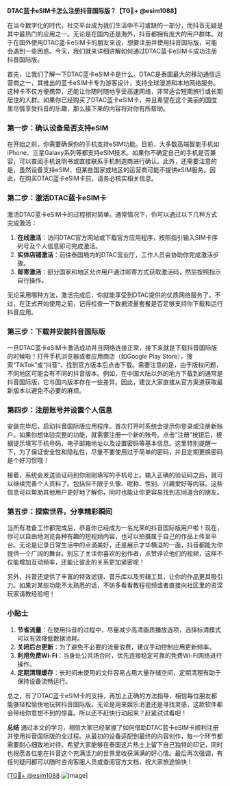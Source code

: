 **DTAC蓝卡eSIM卡怎么注册抖音国际版？【TG💪+ @esim1088】**

在当今数字化的时代，社交平台成为我们生活中不可或缺的一部分，而抖音无疑是其中最热门的应用之一。无论是在国内还是海外，抖音都拥有庞大的用户群体。对于在国外使用DTAC蓝卡eSIM卡的朋友来说，想要注册并使用抖音国际版，可能会遇到一些困惑。今天，我们就来详细讲解如何通过DTAC蓝卡eSIM卡成功注册抖音国际版。

首先，让我们了解一下DTAC蓝卡eSIM卡是什么。DTAC是泰国最大的移动通信运营商之一，其推出的蓝卡eSIM卡专为游客设计，支持全球漫游和本地网络服务。这种卡不仅方便携带，还能让你随时随地享受高速网络，非常适合短期旅行或长期居住的人群。如果你已经购买了DTAC蓝卡eSIM卡，并且希望在这个美丽的国度里尽情享受抖音的乐趣，那么接下来的内容将对你有所帮助。

### **第一步：确认设备是否支持eSIM**
在开始之前，你需要确保你的手机支持eSIM功能。目前，大多数高端智能手机如iPhone、三星Galaxy系列等都支持eSIM技术。如果你不确定自己的手机是否兼容，可以查阅手机说明书或直接联系手机制造商进行确认。此外，还需要注意的是，虽然设备支持eSIM，但某些国家或地区的运营商可能不提供eSIM服务。因此，在购买DTAC蓝卡eSIM卡前，请务必核实相关信息。

### **第二步：激活DTAC蓝卡eSIM卡**
激活DTAC蓝卡eSIM卡的过程相对简单。通常情况下，你可以通过以下几种方式完成激活：
1. **在线激活**：访问DTAC官方网站或下载官方应用程序，按照指引输入SIM卡序列号及个人信息即可完成激活。
2. **实体店铺激活**：前往泰国境内的DTAC营业厅，工作人员会协助你完成激活步骤。
3. **邮寄激活**：部分国家和地区允许用户通过邮寄方式获取激活码，然后按照指示自行操作。

无论采用哪种方法，激活完成后，你就能享受到DTAC提供的优质网络服务了。不过，在正式开始使用之前，记得检查一下数据流量套餐是否足够支持你下载和运行抖音应用。

### **第三步：下载并安装抖音国际版**
一旦DTAC蓝卡eSIM卡激活成功并且网络连接正常，接下来就是下载抖音国际版的时候啦！打开手机浏览器或者应用商店（如Google Play Store），搜索“TikTok”或“抖音”，找到官方版本后点击下载。需要注意的是，由于版权问题，不同地区可能会有不同的抖音版本。例如，在中国大陆以外的地方下载到的通常是抖音国际版，它与国内版本存在一些差异。因此，建议大家直接从官方渠道获取最新版本以避免不必要的麻烦。

### **第四步：注册账号并设置个人信息**
安装完毕后，启动抖音国际版应用程序。首次打开时系统会提示你登录或注册新账户。如果你想体验完整的功能，就需要注册一个新的账号。点击“注册”按钮后，根据提示填写手机号码、电子邮箱地址以及设置密码等基本信息。这里特别提醒一下，为了保证安全性和隐私性，尽量不要使用过于简单的密码，并且定期更换密码是个好习惯哦！

接着，系统会发送验证码到你刚刚填写的手机号上。输入正确的验证码之后，就可以继续完善个人资料了。包括但不限于头像、昵称、性别、兴趣爱好等内容。这些信息可以帮助其他用户更好地了解你，同时也能让你更容易找到志同道合的朋友。

### **第五步：探索世界，分享精彩瞬间**
当所有准备工作都完成后，恭喜你已经成为一名光荣的抖音国际版用户啦！现在，你可以自由地浏览各种有趣的短视频内容，也可以拍摄属于自己的作品上传至平台。无论是记录日常生活中的点滴美好，还是展示才华横溢的一面，抖音都能为你提供一个广阔的舞台。别忘了关注你喜欢的创作者，点赞评论他们的视频，这样不仅能增加互动频率，还能让彼此的关系更加紧密呢！

另外，抖音还提供了丰富的特效滤镜、音乐库以及剪辑工具，让你的作品更具吸引力。如果对某些功能不太熟悉的话，不妨多看看教程视频或者直接向社区里的资深玩家请教经验吧！

### **小贴士**
1. **节省流量**：在使用抖音的过程中，尽量减少高清画质播放选项，选择标清模式可以有效降低数据消耗。
2. **关闭后台更新**：为了避免不必要的流量浪费，建议手动控制应用更新频率。
3. **利用免费Wi-Fi**：当身处公共场合时，优先连接稳定可靠的免费Wi-Fi网络进行操作。
4. **定期清理缓存**：长时间未使用的文件容易占用大量存储空间，定期清理有助于保持设备流畅运行。

总之，有了DTAC蓝卡eSIM卡的支持，再加上正确的方法指导，相信每位朋友都能够轻松愉快地玩转抖音国际版。无论是用来娱乐消遣还是寻找灵感，这款软件都会带给你意想不到的惊喜。所以还不赶快行动起来？赶紧试试看吧！

**总结**
通过本文的学习，相信大家已经掌握了如何借助DTAC蓝卡eSIM卡顺利注册并使用抖音国际版的全过程。从最初的设备适配到最终的内容创作，每一个环节都需要耐心细致地对待。希望大家能够在泰国这片热土上留下自己独特的印记，同时也祝愿各位能在抖音这个充满活力的世界里收获满满的好心情。最后再次强调，有任何疑问都可以随时咨询客服人员或查阅官方文档，祝大家旅途愉快！

[[TG💪+ @esim1088](https://t.me/s/esim1088) ![Image](https://i.postimg.cc/4NQfJmqS/Snipaste-2025-05-13-00-14-12.png)]
